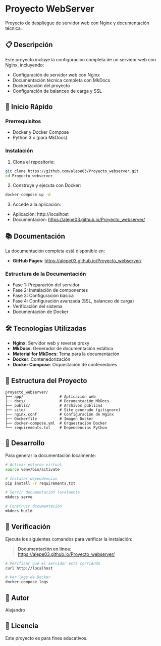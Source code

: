 # Proyecto WebServer

Proyecto de despliegue de servidor web con Nginx y documentación técnica.

## 📋 Descripción

Este proyecto incluye la configuración completa de un servidor web con Nginx, incluyendo:

- Configuración de servidor web con Nginx
- Documentación técnica completa con MkDocs
- Dockerización del proyecto
- Configuración de balanceo de carga y SSL

## 🚀 Inicio Rápido

### Prerrequisitos

- Docker y Docker Compose
- Python 3.x (para MkDocs)

### Instalación

1. Clona el repositorio:
```bash
git clone https://github.com/alepe03/Proyecto_webserver.git
cd Proyecto_webserver
```

2. Construye y ejecuta con Docker:
```bash
docker-compose up -d
```

3. Accede a la aplicación:
- Aplicación: http://localhost
- Documentación: https://alepe03.github.io/Proyecto_webserver/

## 📚 Documentación

La documentación completa está disponible en:
- **GitHub Pages**: https://alepe03.github.io/Proyecto_webserver/

### Estructura de la Documentación

- Fase 1: Preparación del servidor
- Fase 2: Instalación de componentes
- Fase 3: Configuración básica
- Fase 4: Configuración avanzada (SSL, balanceo de carga)
- Verificación del sistema
- Documentación de Docker

## 🛠️ Tecnologías Utilizadas

- **Nginx**: Servidor web y reverse proxy
- **MkDocs**: Generador de documentación estática
- **Material for MkDocs**: Tema para la documentación
- **Docker**: Contenedorización
- **Docker Compose**: Orquestación de contenedores

## 📁 Estructura del Proyecto

```
proyecto_webserver/
├── app/                # Aplicación web
├── docs/               # Documentación MkDocs
├── public/             # Archivos públicos
├── site/               # Site generado (gitignore)
├── nginx.conf          # Configuración de Nginx
├── Dockerfile          # Imagen Docker
├── docker-compose.yml  # Orquestación Docker
└── requirements.txt    # Dependencias Python
```

## 🔧 Desarrollo

Para generar la documentación localmente:

```bash
# Activar entorno virtual
source venv/bin/activate

# Instalar dependencias
pip install -r requirements.txt

# Servir documentación localmente
mkdocs serve

# Construir documentación
mkdocs build
```

## 📖 Verificación

Ejecuta los siguientes comandos para verificar la instalación:

> **Documentación en línea**: https://alepe03.github.io/Proyecto_webserver/

```bash
# Verificar que el servidor está corriendo
curl http://localhost

# Ver logs de Docker
docker-compose logs
```

## 👤 Autor

Alejandro

## 📄 Licencia

Este proyecto es para fines educativos.
